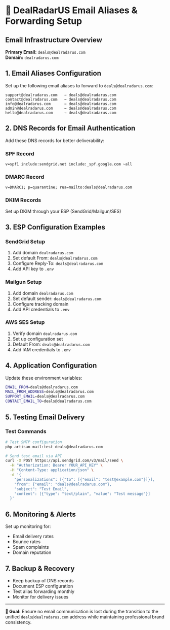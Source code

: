 # 📧 DealRadarUS Email Aliases & Forwarding Setup

## Email Infrastructure Overview

**Primary Email:** `deals@dealradarus.com`  
**Domain:** `dealradarus.com`

## 1. Email Aliases Configuration

Set up the following email aliases to forward to `deals@dealradarus.com`:

```
support@dealradarus.com   → deals@dealradarus.com
contact@dealradarus.com   → deals@dealradarus.com  
info@dealradarus.com      → deals@dealradarus.com
admin@dealradarus.com     → deals@dealradarus.com
hello@dealradarus.com     → deals@dealradarus.com
```

## 2. DNS Records for Email Authentication

Add these DNS records for better deliverability:

### SPF Record
```
v=spf1 include:sendgrid.net include:_spf.google.com ~all
```

### DMARC Record  
```
v=DMARC1; p=quarantine; rua=mailto:deals@dealradarus.com
```

### DKIM Records
Set up DKIM through your ESP (SendGrid/Mailgun/SES)

## 3. ESP Configuration Examples

### SendGrid Setup
1. Add domain `dealradarus.com`
2. Set default From: `deals@dealradarus.com`
3. Configure Reply-To: `deals@dealradarus.com`
4. Add API key to `.env`

### Mailgun Setup  
1. Add domain `dealradarus.com`
2. Set default sender: `deals@dealradarus.com`
3. Configure tracking domain
4. Add API credentials to `.env`

### AWS SES Setup
1. Verify domain `dealradarus.com`
2. Set up configuration set
3. Default From: `deals@dealradarus.com`
4. Add IAM credentials to `.env`

## 4. Application Configuration

Update these environment variables:
```bash
EMAIL_FROM=deals@dealradarus.com
MAIL_FROM_ADDRESS=deals@dealradarus.com
SUPPORT_EMAIL=deals@dealradarus.com
CONTACT_EMAIL_TO=deals@dealradarus.com
```

## 5. Testing Email Delivery

### Test Commands
```bash
# Test SMTP configuration
php artisan mail:test deals@dealradarus.com

# Send test email via API
curl -X POST https://api.sendgrid.com/v3/mail/send \
  -H "Authorization: Bearer YOUR_API_KEY" \
  -H "Content-Type: application/json" \
  -d '{
    "personalizations": [{"to": [{"email": "test@example.com"}]}],
    "from": {"email": "deals@dealradarus.com"},
    "subject": "Test Email",
    "content": [{"type": "text/plain", "value": "Test message"}]
  }'
```

## 6. Monitoring & Alerts

Set up monitoring for:
- Email delivery rates
- Bounce rates  
- Spam complaints
- Domain reputation

## 7. Backup & Recovery

- Keep backup of DNS records
- Document ESP configuration
- Test alias forwarding monthly
- Monitor for delivery issues

---

**🎯 Goal:** Ensure no email communication is lost during the transition to the unified `deals@dealradarus.com` address while maintaining professional brand consistency.